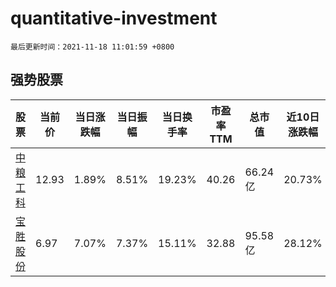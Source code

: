 # quantitative-investment

`最后更新时间：2021-11-18 11:01:59 +0800`

## 强势股票

|股票|当前价|当日涨跌幅|当日振幅|当日换手率|市盈率TTM|总市值|近10日涨跌幅|
|----|----|----|----|----|----|----|----|
|[中粮工科](https://xueqiu.com/S/SZ301058)|12.93|1.89%|8.51%|19.23%|40.26|66.24亿|20.73%|
|[宝胜股份](https://xueqiu.com/S/SH600973)|6.97|7.07%|7.37%|15.11%|32.88|95.58亿|28.12%|
